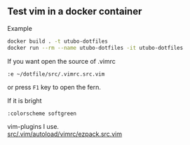 ## Test vim in a docker container
Example
```sh
docker build . -t utubo-dotfiles
docker run --rm --name utubo-dotfiles -it utubo-dotfiles
```

If you want open the source of .vimrc
```vim
:e ~/dotfile/src/.vimrc.src.vim
```

or press `F1` key to open the fern.  

If it is bright
```vim
:colorscheme softgreen
```

vim-plugins I use.  
[src/.vim/autoload/vimrc/ezpack.src.vim](src/.vim/autoload/vimrc/ezpack.src.vim)

